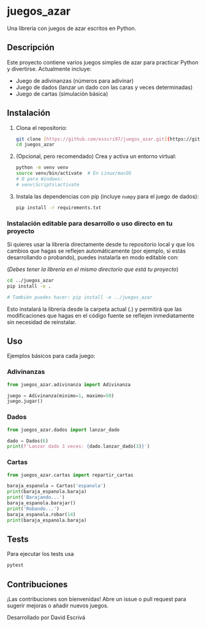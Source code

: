 # juegos_azar

Una librería con juegos de azar escritos en Python.

## Descripción

Este proyecto contiene varios juegos simples de azar para practicar Python y divertirse. Actualmente incluye:

-   Juego de adivinanzas (números para adivinar)
-   Juego de dados (lanzar un dado con las caras y veces determinadas)
-   Juego de cartas (simulación básica)

## Instalación

1.  Clona el repositorio:

    ```bash
    git clone [https://github.com/esscri97/juegos_azar.git](https://github.com/esscri97/juegos_azar.git)
    cd juegos_azar
    ```

2.  (Opcional, pero recomendado) Crea y activa un entorno virtual:

    ```bash
    python -m venv venv
    source venv/bin/activate  # En Linux/macOS
    # O para Windows:
    # venv\Scripts\activate
    ```

3.  Instala las dependencias con pip (incluye `numpy` para el juego de dados):

    ```bash
    pip install -r requirements.txt
    ```

### Instalación editable para desarrollo o uso directo en tu proyecto

Si quieres usar la librería directamente desde tu repositorio local y que los cambios que hagas se reflejen automáticamente (por ejemplo, si estás desarrollando o probando), puedes instalarla en modo editable con:

(*Debes tener la librería en el mismo directorio que está tu proyecto*)

```bash
cd ../juegos_azar
pip install -e .

# También puedes hacer: pip install -e ../juegos_azar
```
Esto instalará la librería desde la carpeta actual (.) y permitirá que las modificaciones que hagas en el código fuente se reflejen inmediatamente sin necesidad de reinstalar.

## Uso

Ejemplos básicos para cada juego:

### Adivinanzas

```python
from juegos_azar.adivinanza import Adivinanza

juego = Adivinanza(minimo=1, maximo=50)
juego.jugar()
```
### Dados 

```python
from juegos_azar.dados import lanzar_dado

dado = Dados(6)
print(f'Lanzar dado 3 veces: {dado.lanzar_dado(3)}')
```

### Cartas

```python
from juegos_azar.cartas import repartir_cartas

baraja_espanola = Cartas('espanola')
print(baraja_espanola.baraja)
print('Barajando...')
baraja_espanola.barajar()
print('Robando...')
baraja_espanola.robar(14)
print(baraja_espanola.baraja)
```

## Tests

Para ejecutar los tests usa
```bash
pytest
```

## Contribuciones
¡Las contribuciones son bienvenidas! Abre un issue o pull request para sugerir mejoras o añadir nuevos juegos.

Desarrollado por David Escrivá